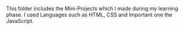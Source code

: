 This folder includes the Mini-Projects which I made during my learning phase.
I used Languages such as HTML, CSS and Important one the JavaScript.

